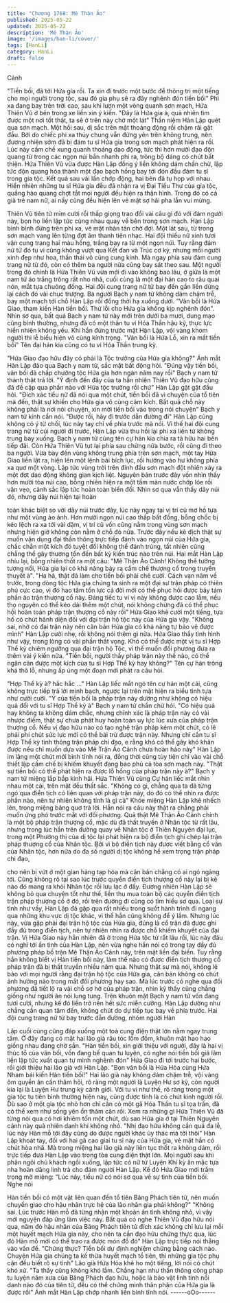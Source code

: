 ```yaml
---
title: "Chương 1768: Mê Thận Ảo"
published: 2025-05-22
updated: 2025-05-22
description: 'Mê Thận Ảo'
image: '/images/han-li/cover/'
tags: [HanLi]
category: HanLi
draft: false
---
```


Cảnh

"Tiền bối, đã tới Hứa gia rồi. Ta xin đi trước một bước để thông tri
một tiếng cho mọi người trong tộc, sau đó gia phụ sẽ ra đây
nghênh đón tiền bối" Phi xa đang bay trên trời cao, sau khi lượn
một vòng quanh sơn mạch, Hứa Thiên Vũ ở bên trong xe liền xin
ý kiến.
"Đây là Hứa gia à, quả nhiên tìm được một nơi tốt thật, ta sẽ ở
trên này chờ một lát" Thần niệm Hàn Lập quét qua sơn mạch. Một
hồi sau, dị sắc trên mặt thoáng động rồi chậm rãi gật đầu.
Bởi do chiếc phi xa thủy chung vẫn đứng yên trên không trung,
nên đương nhiên sớm đã bị đám tu sĩ Hứa gia trong sơn mạch
phát hiện ra rồi.
Lúc này cấm chế xung quanh thoáng dao động, tức thì hơn mười
đạo độn quang từ trong các ngọn núi bắn nhanh phi ra, trông bộ
dáng có chút bất thiện.
Hứa Thiên Vũ vừa được Hàn Lập đồng ý liền không dám chần
chừ, lập tức độn quang hóa thành một đạo bạch hồng bay tới đón
đầu đám tu sĩ trong gia tộc.
Kết quả sau vài lần chớp động, hai bên đã tụ họp với nhau.
Hiển nhiên những tu sĩ Hứa gia đều đã nhận ra vị Đại Tiểu Thư
của gia tộc, quầng hào quang chợt tắt mọi người đều hiện ra thân
hình.
Trong đó có cả già trẻ nam nữ, ai nấy cũng đều hiện lên vẻ mặt
sợ hãi pha lẫn vui mừng.

Thiên Vũ tiên tử mỉm cười rồi thấp giọng trao đổi vài câu gì đó với
đám người này, bọn họ liền lập tức cùng nhau quay về bên trong
sơn mạch.
Hàn Lập bình bĩnh đứng trên phi xa, vẻ mặt nhàn tản chờ đợi.
Một lát sau, từ trong sơn mạch vang lên từng đợt âm thanh tiên
nhạc.
Hai đội thiếu nữ xinh tươi vận cung trang hai màu hồng, trắng bay
ra từ một ngọn núi.
Tuy rằng đám nữ tử đó tu vi cũng không vượt qua Kết đan và
Trúc cơ kỳ, nhưng mỗi người xinh đẹp như hoa, thần thái vô cùng
cung kính.
Mà ngay phía sau đám cung trang nữ tử đó, còn có thêm ba
người nữa cũng bay sát theo sau.
Một người trong đó chính là Hứa Thiên Vũ vừa mới đi vào không
bao lâu, ở giữa là một nam tử áo trắng trông rất nho nhã, cuối
cùng là một đại hán cao to râu quai nón, mắt tựa chuông đồng.
Hai đội cung trang nữ tử bay đến gần liền dừng lại cách đó vài
chục trượng.
Ba người Bạch y nam tử không dám chậm trễ, bay một mạch tới
chỗ Hàn Lập rồi đồng thời hạ xuống dưới.
"Vãn bối là Hứa Giao, tham kiến Hàn tiền bối. Thứ lỗi cho Hứa gia
không kịp nghênh đón".
Nhìn sơ qua, bất quá Bạch y nam tử này mới trên dưới ba mươi,
dung mạo cũng bình thường, nhưng đã có một thân tu vi Hóa
Thần hậu kỳ, thực lực hiển nhiên không yếu. Khi hắn đứng trước
mặt Hàn Lập, vội vàng khom người thi lễ biểu hiện vô cùng kính
trọng.
"Vãn bối là Hứa Lỗ, xin ra mắt tiền bối" Tên đại hán kia cũng có tu
vi Hóa Thần trung kỳ.

"Hứa Giao đạo hữu đây có phải là Tộc trưởng của Hứa gia
không?" Ánh mắt Hàn Lập đảo qua Bạch y nam tử, sắc mặt bất
động hỏi.
"Đúng vậy tiền bối, vãn bối đã chấp chưởng tộc Hứa gia hơn ngàn
năm nay rồi" Bạch y nam tử thành thật trả lời.
"Ý định đến đây của ta hẳn nhiên Thiên Vũ đạo hữu cũng đã đề
cập qua phần nào với Hứa tộc trưởng rồi chứ" Hàn Lập gật gật
đầu hỏi.
"Đích xác tiểu nữ đã nói qua một chút, tiền bối đã vì chuyện của
tổ tiên mà đến, thật sự khiến cho Hứa gia vô cùng cảm kích. Bất
quá chỗ này không phải là nơi nói chuyện, xin mời tiền bối vào
trong nói chuyện" Bạch y nam tử kính cẩn nói.
"Được rồi, hãy đi trước dẫn đường đi" Hàn Lập cũng không có ý
từ chối, lúc này tay chỉ về phía trước mà nói.
Vì thế hai đội cung trang nữ tử cúi người đi trước, Hàn Lập vừa
thu hồi lại phi xa liền từ không trung bay xuống.
Bạch y nam tử cùng tên cự hán kia chia ra tả hữu hai bên tiếp đãi.
Còn Hứa Thiên Vũ tụt lại phía sau chừng nữa bước, rồi cũng đi
theo ba người.
Vừa bay đến vùng không trung phía trên sơn mạch, một tay Hứa
Giao liền lật ra, hiện lên một lệnh bài bích lục, rồi hướng vào hư
không phía xa quơ một vòng.
Lập tức vùng trời trên đỉnh đầu sơn mạch đột nhiên xảy ra một
đợt dao động không gian kịch liệt.
Nguyên bản trước đây vốn nhìn thấy hơn mười tòa núi cao, bỗng
nhiên hiện ra một tấm màn nước chớp lóe rồi vặn vẹo, cảnh sắc
lập tức hoàn toàn biến đổi.
Nhìn sơ qua vẫn thấy dãy núi đó, nhưng dãy núi hiện tại hoàn

toàn khác biệt so với dãy núi trước đây, lúc này ngay tại vị trí cũ
mơ hồ tựa như một vùng ảo ảnh.
Hơn mười ngọn núi cao thấp bất đồng, bỗng chốc bị kéo lệch ra
xa tới vài dặm, vị trí cũ vốn cũng nằm trong vùng sơn mạch
nhưng hiện giờ không còn nằm ở chỗ đó nữa.
Trước đây nếu kẽ địch thật sự muốn vận dụng đại thần thông trực
tiếp đánh vào ngọn núi của Hứa gia, chắc chắn một kích đó tuyệt
đối không thể đánh trúng, tất nhiên cũng chẳng thể gây thương
tổn đến bất kỳ kiến trúc nào trên núi.
Hai mắt Hàn Lập nhíu lại, bỗng nhiên thốt ra một câu:
"Mê Thận Ảo Cảnh! Không thể tưởng tượng nổi, Hứa gia lại có
khả năng bày ra cấm chế thượng cổ trong truyền thuyết à".
"Ha hả, thật đã làm cho tiền bối phải chê cười. Cách vạn năm về
trước, trong dòng tộc Hứa gia chúng ta sinh ra một đại sư trận
pháp có thiên phú cực cao, vị đó hao tâm tổn lực cả đời mới có
thể phục hồi được bảy tám phần ảo trận thượng cổ này. Đáng tiếc
tu vi vị này không được cao lắm, nếu thọ nguyên có thể kéo dài
thêm một chút, nói không chừng đã có thể phục hồi hoàn toàn
pháp trận thượng cổ này rồi" Hứa Giao khẽ cười một tiếng, tựa hồ
có chút hãnh diện đối với đại trận hộ tộc này của Hứa gia vậy.
"Không sai, nhờ có đại trận này nên căn bản Hứa gia có khả năng
tự bảo vệ được mình" Hàn Lập cười nhẹ, rồi không nói thêm gì
nữa.
Hứa Giao thấy tình hình như vậy, trong lòng có vài phần thất
vọng.
Khó có thể được một vị tu sĩ Hợp Thể kỳ chiêm ngưỡng qua đại
trận hộ Tộc, vì thế muốn đối phương đưa ra thêm vài ý kiến nữa.
"Tiền bối, người thấy pháp trận này thế nào, có thể ngăn cản
được một kích của tu sĩ Hợp Thể kỳ hay không?" Tên cự hán
trông khá thô lỗ, nhưng ấp úng một đoạn mới phát ra câu hỏi.

"Hợp Thể kỳ à? hắc hắc …" Hàn Lập liếc mắt ngó tên cự hán một
cái, cũng không trực tiếp trả lời minh bạch, ngược lại trên mặt
hiện ra biểu tình tựa như cười cười.
"Ý của tiền bối là pháp trận này dường như không có hiệu quả đối
với tu sĩ Hợp Thể kỳ à" Bạch y nam tử chần chừ hỏi.
"Có hiệu quả hay không ta không dám chắc, nhưng chính xác là
pháp trận này có vài nhược điểm, thật sự chưa phát huy hoàn
toàn uy lực lúc xưa của pháp trận thượng cổ. Nếu vị đạo hữu nào
có tạo nghệ trận pháp kém một chút, có lẽ phải phí chút sức lực
mới có thể bài trừ được trận này. Nhưng chỉ cần tu sĩ Hợp Thể kỳ
tinh thông trận pháp chi đạo, e rằng khó có thể gây khó khăn
được nếu chỉ muốn dựa vào Mê Trận Ảo Cảnh chưa hoàn hảo
này" Hàn Lập im lặng một chút mới bình tĩnh nói ra, đồng thời
cũng tùy tiện chỉ vào vài chỗ thiết lập cấm chế bị khiếm khuyết
đang bao phủ cả tòa sơn mạch này.
"Thật sự tiền bối có thể phát hiện ra được lỗ hổng của pháp trận
này à?" Bạch y nam tử miệng lắp bắp kinh hãi.
Hứa Thiên Vũ cùng Cự hán liếc mắt nhìn nhau một cái, trên mặt
đều thất sắc.
"Không có gì, chẳng qua ta đã từng ngó qua điển tịch có liên quan
với pháp trận này, do đó có thể nhìn ra được phần nào, nên tự
nhiên không tính là gì cả" Khóe miệng Hàn Lập khẽ nhếch lên,
trong miệng bâng quơ trả lời.
Hắn nói ra câu này thật ra chẳng phải muốn ứng phó trước mắt
với đối phương.
Quả thật Mê Thận Ảo Cảnh chính là một bộ pháp trận thượng cổ,
mặc dù đã thất truyền ở Nhân tộc từ rất lâu, nhưng trong lúc hắn
trên đường quay về Nhân tộc ở Thiên Nguyên đại lục, trong một
Phường thị của dị tộc lại phát hiện ra bộ điển tịch ghi chép lại trận
pháp thượng cổ của Nhân tộc.
Bởi vì bộ điển tịch này được viết bằng cổ văn của Nhân tộc, hơn
nữa do đa số người dị tộc không hề xem trọng trận pháp chi đạo,

cho nên bị vứt ở một gian hàng tạp hóa mà căn bản chẳng có ai
ngó ngàng tới.
Cũng không rõ tại sao lúc trước quyển điển tịch thượng cổ này lại
bị kẽ nào đó mang ra khỏi Nhân tộc rồi lưu lạc ở đấy.
Đương nhiên Hàn Lập sẽ không bỏ qua chuyện tốt như thế, liền
thu mua toàn bộ các quyển điển tịch trận pháp thượng cổ ở đó,
rồi trên đường đi cũng có tìm hiểu sơ qua.
Loại sự tình như vầy, Hàn Lập đã gặp qua rất nhiều trong suốt
hành trình đi ngang qua những khu vực dị tộc khác, vì thế hắn
cũng không để ý lắm.
Nhưng lúc này, vừa gặp phải đại trận hộ tộc của Hứa gia, đúng là
cổ trận đã được ghi đầy đủ trong điển tịch, nên tự nhiên nhìn ra
được chỗ khiếm khuyết của đại trận.
Vị Hứa Giao này hẳn nhiên đã ở trong Hứa tộc từ rất lâu rồi, lúc
này đâu có nghĩ tới ẩn tình của Hàn Lập, nên vừa nghe hắn nói
có trong tay đầy đủ phương pháp bố trận Mê Thận Ảo Cảnh này,
trên mặt liền đại biến.
Tuy rằng hắn không biết vị Hàn tiền bối này, làm thế nào có được
điển tịch thượng cổ pháp trận đã bị thất truyền nhiều năm qua.
Nhưng thật sự mà nói, không lẽ bảo với mọi người rằng đại trận
hộ tộc của Hứa gia, căn bản không có chút ảnh hưởng nào trong
mắt đối phương hay sao.
Mà lúc trước có nghe qua đối phương đã tiết lộ ra vài chỗ sơ hở
của pháp trận, nhìn kỹ thấy cũng chẳng giống như người ăn nói
lung tung.
Trên khuôn mặt Bạch y nam tử vốn đang tươi cười, nhưng kế đó
liền trở nên hết sức miễn cưỡng.
Hàn Lập dường như chẳng cần quan tâm đến, không chút do dự
tiếp tục bay về phía trước.
Hai đội cung trang nữ tử bay trước dẫn đường, nhóm người Hàn

Lập cuối cùng cũng đáp xuống một toà cung điện thật lớn nằm
ngay trung tâm.
Ở đây đang có mặt hai lão già râu tóc lốm đốm, khuôn mặt hao
hao giống nhau đang chờ sẳn.
"Hàn tiền bối, xin giới thiệu với người, đây là hai vị thúc tổ của vãn
bối, vốn đang bế quan tu luyện, có nghe nói tiền bối giá lâm liền
lập tức xuất quan tự mình nghênh đón" Hứa Giao đi tới trước hai
bước, rồi giới thiệu hai lão già với Hàn Lập.
"Bọn vãn bối là Hứa Hỏa cùng Hứa Nham bái kiến Hàn tiền bối!"
Hai lão già này không dám chậm trễ, vội vàng ôm quyền ân cần
thăm hỏi, rõ ràng một người là Luyện Hư sơ kỳ, còn người kia lại
là Luyện Hư trung kỳ cảnh giới.
Với tu vi như thế, rõ ràng trong một gia tộc tu tiên bình thường
hiện nay, cũng được tính là có chút kinh người rồi. Dù sao ở một
gia tộc nhỏ hơn chỉ cần có một gã Hóa Thần tu sĩ tọa trấn, đã có
thể xem như sống yên ổn thâm căn rồi.
Xem ra những gì Hứa Thiên Vũ đã từng nói qua có hơi khiêm tốn
một chút, dù sao Hứa gia ở tại Thiên Nguyên cảnh này quả nhiên
danh khí không nhỏ.
"Nhị đạo hữu không cần quá đa lễ, lúc này Hàn mỗ tới đây cũng
do được người khác ủy thác mà tới thôi" Hàn Lập khoát tay, đối
với hai gã cao giai tu sĩ này của Hứa gia, vẻ mặt hắn có chút hòa
nhã.
Mà trong miệng hai lão già này liên tục thốt ra không dám, rồi trực
tiếp đưa Hàn Lập vào trong tòa cung điện thật lớn.
Mọi người sau khi phân ngôi chủ khách ngồi xuống, lập tức có nữ
tử Luyện Khí kỳ ăn mặc tựa nha hoàn dâng linh trà cho đám
người Hàn Lập.
Kế đó Hứa Giao mới trầm trọng mở miệng:
"Lúc nãy, tiểu nữ có nói sơ qua về sự tình của tiền bối. Nghe nói

Hàn tiền bối có một vật liên quan đến tổ tiên Băng Phách tiên tử,
nên muốn chuyển giao cho hậu nhân trực hệ của lão nhân gia
phải không?"
"Không sai. Lúc trước Hàn mỗ đã từng nhận một khoản ân tình
không nhỏ, vì vậy mới nguyện đáp ứng làm việc này. Bất quá có
nghe Thiên Vũ đạo hữu nói qua, năm đó hậu nhân của Băng
Phách tiên tử đích xác không chỉ lưu lại mỗi một huyết mạch Hứa
gia này, cho nên ta cần đạo hữu chứng thực qua, lúc đó Hàn mỗ
mới có thể trao ra được món đồ đó" Hàn Lập trực tiếp nói thẳng
vào vấn đề.
"Chứng thực? Tiền bối dự định nghiệm chứng bằng cách nào.
Chuyện Hứa gia chúng ta kế thừa huyết mạch tổ tiên, thì những
gia tộc phụ cận đều biết rõ sự tình" Lão già Hứa Hỏa khẽ ho một
tiếng, lời nói có chút khó xử.
"Ta thấy cũng không khó lắm. Chẳng hạn như thần thông công
pháp tu luyện năm xưa của Băng Phách đạo hữu, hoặc là bảo vật
linh tinh nổi danh nào đó của tiên tử, đều có thể chứng minh thân
phận của Hứa gia là được rồi" Ánh mắt Hàn Lập chớp nhanh liền
bình tĩnh nói.
------oOo------
